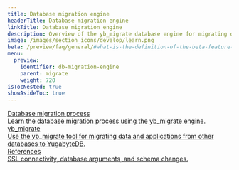 ```yaml
---
title: Database migration engine
headerTitle: Database migration engine
linkTitle: Database migration engine
description: Overview of the yb_migrate database engine for migrating data and applications from other databases to YugabyteDB.
image: /images/section_icons/develop/learn.png
beta: /preview/faq/general/#what-is-the-definition-of-the-beta-feature-tag
menu:
  preview:
    identifier: db-migration-engine
    parent: migrate
    weight: 720
isTocNested: true
showAsideToc: true
---
```


<div class="row">
  <div class="col-12 col-md-6 col-lg-12 col-xl-6">
    <a class="section-link icon-offset" href="db-migration-process/">
      <div class="head">
        <div class="icon">
          <i class="icon-database-alt2"></i>
        </div>
        <div class="title">Database migration process</div>
      </div>
      <div class="body">
        Learn the database migration process using the yb_migrate engine.
      </div>
    </a>
  </div>
  <div class="col-12 col-md-6 col-lg-12 col-xl-6">
    <a class="section-link icon-offset" href="yb-migrate/">
      <div class="head">
        <div class="icon">
          <i class="icon-database-alt2"></i>
        </div>
        <div class="title">yb_migrate</div>
      </div>
      <div class="body">
        Use the yb_migrate tool for migrating data and applications from other databases to YugabyteDB.
      </div>
    </a>
  </div>

  <div class="col-12 col-md-6 col-lg-12 col-xl-6">
    <a class="section-link icon-offset" href="references/">
      <div class="head">
        <div class="icon">
          <i class="icon-database-alt2"></i>
        </div>
        <div class="title">References</div>
      </div>
      <div class="body">
        SSL connectivity, database arguments, and schema changes.
      </div>
    </a>
  </div>
</div>
